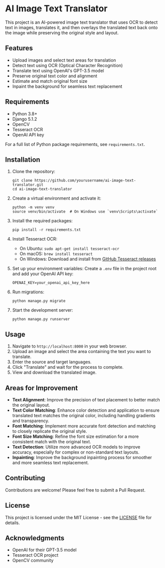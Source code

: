 # AI Image Text Translator

This project is an AI-powered image text translator that uses OCR to detect text in images, translates it, and then overlays the translated text back onto the image while preserving the original style and layout.

## Features

- Upload images and select text areas for translation
- Detect text using OCR (Optical Character Recognition)
- Translate text using OpenAI's GPT-3.5 model
- Preserve original text color and alignment
- Estimate and match original font size
- Inpaint the background for seamless text replacement

## Requirements

- Python 3.8+
- Django 5.1.2
- OpenCV
- Tesseract OCR
- OpenAI API key

For a full list of Python package requirements, see `requirements.txt`.

## Installation

1. Clone the repository:
   ```
   git clone https://github.com/yourusername/ai-image-text-translator.git
   cd ai-image-text-translator
   ```

2. Create a virtual environment and activate it:
   ```
   python -m venv venv
   source venv/bin/activate  # On Windows use `venv\Scripts\activate`
   ```

3. Install the required packages:
   ```
   pip install -r requirements.txt
   ```

4. Install Tesseract OCR:
   - On Ubuntu: `sudo apt-get install tesseract-ocr`
   - On macOS: `brew install tesseract`
   - On Windows: Download and install from [GitHub Tesseract releases](https://github.com/UB-Mannheim/tesseract/wiki)

5. Set up your environment variables:
   Create a `.env` file in the project root and add your OpenAI API key:
   ```
   OPENAI_KEY=your_openai_api_key_here
   ```

6. Run migrations:
   ```
   python manage.py migrate
   ```

7. Start the development server:
   ```
   python manage.py runserver
   ```

## Usage

1. Navigate to `http://localhost:8000` in your web browser.
2. Upload an image and select the area containing the text you want to translate.
3. Enter the source and target languages.
4. Click "Translate" and wait for the process to complete.
5. View and download the translated image.

## Areas for Improvement

- **Text Alignment**: Improve the precision of text placement to better match the original layout.
- **Text Color Matching**: Enhance color detection and application to ensure translated text matches the original color, including handling gradients and transparency.
- **Font Matching**: Implement more accurate font detection and matching to closely replicate the original style.
- **Font Size Matching**: Refine the font size estimation for a more consistent match with the original text.
- **Text Detection**: Utilize more advanced OCR models to improve accuracy, especially for complex or non-standard text layouts.
- **Inpainting**: Improve the background inpainting process for smoother and more seamless text replacement.


## Contributing

Contributions are welcome! Please feel free to submit a Pull Request.

## License

This project is licensed under the MIT License - see the [LICENSE](LICENSE) file for details.

## Acknowledgments

- OpenAI for their GPT-3.5 model
- Tesseract OCR project
- OpenCV community
